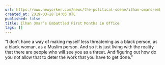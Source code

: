 ```yaml
---
url: https://www.newyorker.com/news/the-political-scene/ilhan-omars-embattled-first-months-in-office
created_at: 2019-03-28 14:05 UTC
published: false
title: Ilhan Omar’s Embattled First Months in Office
tags: []
---
```


“I don’t have a way of making myself less threatening as a black person, as a black woman, as a Muslim person. And so it is just living with the reality that there are people who will see you as a threat. And figuring out how do you not allow that to deter the work that you have to get done.”
